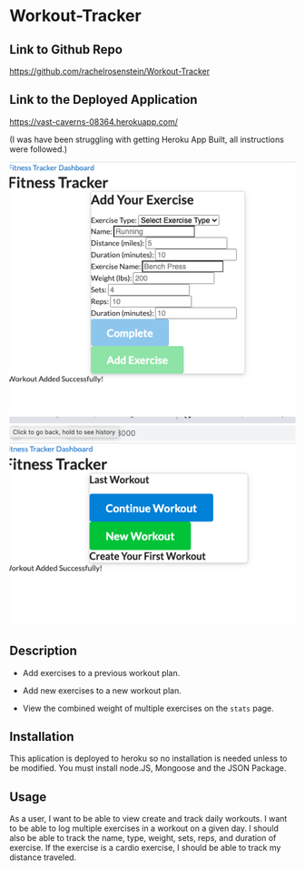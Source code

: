 # Workout-Tracker

## Link to Github Repo
https://github.com/rachelrosenstein/Workout-Tracker

## Link to the Deployed Application
https://vast-caverns-08364.herokuapp.com/

(I was have been struggling with getting Heroku App Built, all instructions were followed.)

 ![](https://github.com/rachelrosenstein/Workout-Tracker/blob/main/Screen%20Shot%202021-01-04%20at%203.21.02%20PM.png?raw=true)
![](https://github.com/rachelrosenstein/Workout-Tracker/blob/main/Screen%20Shot%202021-01-04%20at%203.21.07%20PM.png?raw=true)
## Description
 * Add exercises to a previous workout plan.

  * Add new exercises to a new workout plan.

  * View the combined weight of multiple exercises on the `stats` page.
 
## Installation 
 This aplication is deployed to heroku so no installation is needed unless to be modified. You must install node.JS, Mongoose and the JSON Package.

## Usage
As a user, I want to be able to view create and track daily workouts. I want to be able to log multiple exercises in a workout on a given day. I should also be able to track the name, type, weight, sets, reps, and duration of exercise. If the exercise is a cardio exercise, I should be able to track my distance traveled.

